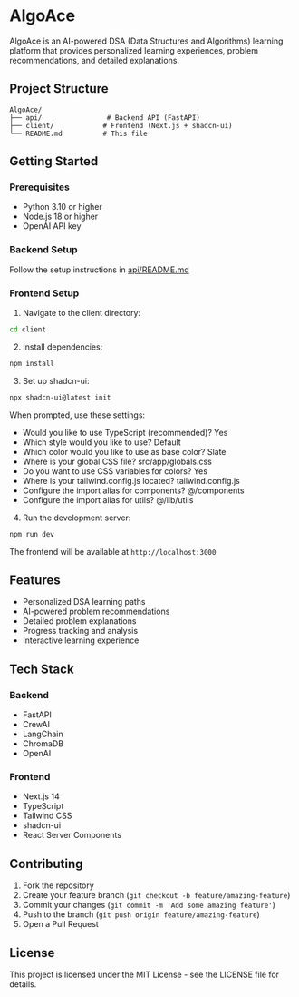 # AlgoAce

AlgoAce is an AI-powered DSA (Data Structures and Algorithms) learning platform that provides personalized learning experiences, problem recommendations, and detailed explanations.

## Project Structure

```
AlgoAce/
├── api/                # Backend API (FastAPI)
├── client/            # Frontend (Next.js + shadcn-ui)
└── README.md          # This file
```

## Getting Started

### Prerequisites

- Python 3.10 or higher
- Node.js 18 or higher
- OpenAI API key

### Backend Setup

Follow the setup instructions in [api/README.md](api/README.md)

### Frontend Setup

1. Navigate to the client directory:
```bash
cd client
```

2. Install dependencies:
```bash
npm install
```

3. Set up shadcn-ui:
```bash
npx shadcn-ui@latest init
```
When prompted, use these settings:
- Would you like to use TypeScript (recommended)? Yes
- Which style would you like to use? Default
- Which color would you like to use as base color? Slate
- Where is your global CSS file? src/app/globals.css
- Do you want to use CSS variables for colors? Yes
- Where is your tailwind.config.js located? tailwind.config.js
- Configure the import alias for components? @/components
- Configure the import alias for utils? @/lib/utils

4. Run the development server:
```bash
npm run dev
```

The frontend will be available at `http://localhost:3000`

## Features

- Personalized DSA learning paths
- AI-powered problem recommendations
- Detailed problem explanations
- Progress tracking and analysis
- Interactive learning experience

## Tech Stack

### Backend
- FastAPI
- CrewAI
- LangChain
- ChromaDB
- OpenAI

### Frontend
- Next.js 14
- TypeScript
- Tailwind CSS
- shadcn-ui
- React Server Components

## Contributing

1. Fork the repository
2. Create your feature branch (`git checkout -b feature/amazing-feature`)
3. Commit your changes (`git commit -m 'Add some amazing feature'`)
4. Push to the branch (`git push origin feature/amazing-feature`)
5. Open a Pull Request

## License

This project is licensed under the MIT License - see the LICENSE file for details. 
